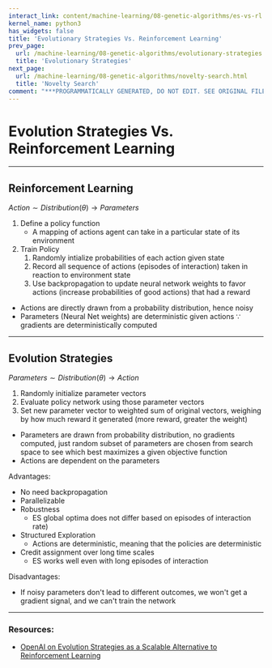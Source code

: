 ```yaml
---
interact_link: content/machine-learning/08-genetic-algorithms/es-vs-rl.ipynb
kernel_name: python3
has_widgets: false
title: 'Evolutionary Strategies Vs. Reinforcement Learning'
prev_page:
  url: /machine-learning/08-genetic-algorithms/evolutionary-strategies.html
  title: 'Evolutionary Strategies'
next_page:
  url: /machine-learning/08-genetic-algorithms/novelty-search.html
  title: 'Novelty Search'
comment: "***PROGRAMMATICALLY GENERATED, DO NOT EDIT. SEE ORIGINAL FILES IN /content***"
---
```



# Evolution Strategies Vs. Reinforcement Learning



---
## Reinforcement Learning
$Action \sim Distribution(\theta) \rightarrow Parameters$

1. Define a policy function
    - A mapping of actions agent can take in a particular state of its environment
2. Train Policy
    1. Randomly intialize probabilities of each action given state
    2. Record all sequence of actions (episodes of interaction) taken in reaction to environment state 
    3. Use backpropagation to update neural network weights to favor actions (increase probabilities of good actions) that had a reward
    
    
- Actions are directly drawn from a probability distribution, hence noisy
- Parameters (Neural Net weights) are deterministic given actions $\because$ gradients are deterministically computed



---
## Evolution Strategies



$Parameters \sim Distribution(\theta) \rightarrow Action$

1. Randomly initialize parameter vectors
2. Evaluate policy network using those parameter vectors
3. Set new parameter vector to weighted sum of original vectors, weighing by how much reward it generated (more reward, greater the weight)


- Parameters are drawn from probability distribution, no gradients computed, just random subset of parameters are chosen from search space to see which best maximizes a given objective function
- Actions are dependent on the parameters

Advantages:
- No need backpropagation
- Parallelizable
- Robustness
    - ES global optima does not differ based on episodes of interaction rate)
- Structured Exploration
    - Actions are deterministic, meaning that the policies are deterministic
- Credit assignment over long time scales
    - ES works well even with long episodes of interaction
    
Disadvantages:
- If noisy parameters don't lead to different outcomes, we won't get a gradient signal, and we can't train the network



---
### Resources:
- [OpenAI on Evolution Strategies as a Scalable Alternative to Reinforcement Learning](https://openai.com/blog/evolution-strategies/)

